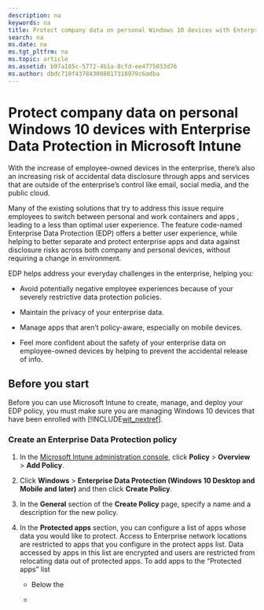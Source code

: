 ```yaml
---
description: na
keywords: na
title: Protect company data on personal Windows 10 devices with Enterprise Data Protection in Microsoft Intune
search: na
ms.date: na
ms.tgt_pltfrm: na
ms.topic: article
ms.assetid: b97a185c-5772-4b1a-8cfd-ee4775033d76
ms.author: dbdc710f437843008017318979c6adba
---
```

# Protect company data on personal Windows 10 devices with Enterprise Data Protection in Microsoft Intune
With the increase of employee-owned devices in the enterprise, there’s also an increasing risk of accidental data disclosure through apps and services that are outside of the enterprise’s control like email, social media, and the public cloud.

Many of the existing solutions that try to address this issue require employees to switch between personal and work containers and apps  , leading to a less than optimal user experience. The feature code-named Enterprise Data Protection (EDP) offers a better user experience, while helping to better separate and protect enterprise apps and data against disclosure risks across both company and personal devices, without requiring a change in environment.

EDP helps address your everyday challenges in the enterprise, helping you:

-   Avoid potentially negative employee experiences because of your severely restrictive data protection policies.

-   Maintain the privacy of your enterprise data.

-   Manage apps that aren’t policy-aware, especially on mobile devices.

-   Feel more confident about the safety of your enterprise data on employee-owned devices by helping to prevent the accidental release of info.

## Before you start
Before you can use Microsoft Intune to create, manage, and deploy your EDP policy, you must make sure you are managing Windows 10  devices that have been enrolled with [!INCLUDE[wit_nextref](../Token/wit_nextref_md.md)].

### Create an Enterprise Data Protection policy

1.  In the [Microsoft Intune administration console](https://manage.microsoft.com), click **Policy** &gt; **Overview** &gt; **Add Policy**.

2.  Click **Windows** &gt; **Enterprise Data Protection (Windows 10 Desktop and Mobile and later)** and then click **Create Policy**.

3.  In the **General** section of the **Create Policy** page, specify a name and a description for the new policy.

4.  In the **Protected apps** section, you can configure a list of apps whose data you would like to protect. Access to Enterprise network locations are restricted to apps that you configure in the protect apps list. Data accessed by apps in this list are encrypted and users are restricted from relocating data out of protected apps. To add apps to the “Protected apps” list

    -   Below the

    -

